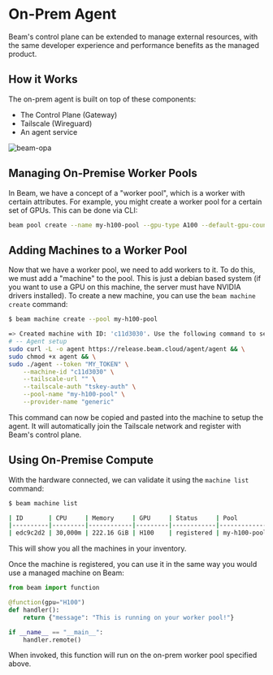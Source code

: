 # On-Prem Agent

Beam's control plane can be extended to manage external resources, with the same developer experience and performance benefits as the managed product.

## How it Works

The on-prem agent is built on top of these components:

- The Control Plane (Gateway)
- Tailscale (Wireguard)
- An agent service

![beam-opa](https://github.com/beam-cloud/beta9/blob/eli/opa/docs/opa/opa.png?raw=true)

## Managing On-Premise Worker Pools

In Beam, we have a concept of a "worker pool", which is a worker with certain attributes. For example, you might create a worker pool
for a certain set of GPUs. This can be done via CLI:

```sh
beam pool create --name my-h100-pool --gpu-type A100 --default-gpu-count 1
```

## Adding Machines to a Worker Pool

Now that we have a worker pool, we need to add workers to it. To do this, we must add a "machine" to the pool. This is just a debian based system (if you want to use a GPU on this machine, the server must have NVIDIA drivers installed). To create a new machine, you can use the `beam machine create` command:

```sh
$ beam machine create --pool my-h100-pool

=> Created machine with ID: 'c11d3030'. Use the following command to setup the node:
# -- Agent setup
sudo curl -L -o agent https://release.beam.cloud/agent/agent && \
sudo chmod +x agent && \
sudo ./agent --token "MY_TOKEN" \
    --machine-id "c11d3030" \
    --tailscale-url "" \
    --tailscale-auth "tskey-auth" \
    --pool-name "my-h100-pool" \
    --provider-name "generic"
```

This command can now be copied and pasted into the machine to setup the agent. It will automatically join the Tailscale network and register with Beam's control plane.

## Using On-Premise Compute

With the hardware connected, we can validate it using the `machine list` command:

```sh
$ beam machine list

| ID       | CPU     | Memory     | GPU     | Status     | Pool         |
|----------|---------|------------|---------|------------|--------------|
| edc9c2d2 | 30,000m | 222.16 GiB | H100    | registered | my-h100-pool |
```

This will show you all the machines in your inventory.

Once the machine is registered, you can use it in the same way you would use a managed machine on Beam:

```python
from beam import function

@function(gpu="H100")
def handler():
    return {"message": "This is running on your worker pool!"}

if __name__ == "__main__":
    handler.remote()
```

When invoked, this function will run on the on-prem worker pool specified above.
